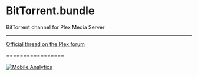 BitTorrent.bundle
=================

BitTorrent channel for Plex Media Server

-----------------

[Official thread on the Plex forum](https://forums.plex.tv/index.php/topic/102253-rel-bittorrent-channel/)

=================

[![Mobile Analytics](http://cdn.mxpnl.com/site_media/images/partner/badge_blue.png)](https://mixpanel.com/f/partner)
